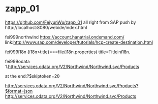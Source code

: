 # zapp_01

https://github.com/FeiyunWu/zapp_01
all right from SAP
push by http://localhost:8080/webide/index.html

fei999northwind
https://account.hanatrial.ondemand.com/
link:http://www.sap.com/developer/tutorials/hcp-create-destination.html

fei999i18n
{i18n>title}===file(i18n.properties)  title=Titleini18n.


fei999odata
1.http://services.odata.org/V2/Northwind/Northwind.svc/Products

at the end:?$skiptoken=20
</entry>
  <link rel="next" href="http://services.odata.org/V2/Northwind/Northwind.svc/Products?$skiptoken=20" />
</feed>

http://services.odata.org/V2/Northwind/Northwind.svc/Products?$format=json
http://services.odata.org/V2/Northwind/Northwind.svc/Products



